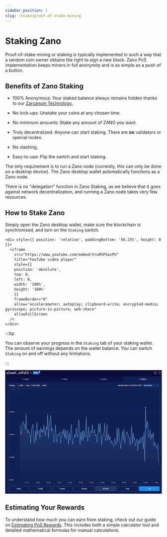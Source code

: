 ```yaml
---
sidebar_position: 1
slug: /stake/proof-of-stake-mining
---
```


# Staking Zano

Proof-of-stake mining or staking is typically implemented in such a way that a random coin owner obtains the right to sign a new block. Zano PoS implementation keeps miners in full anonymity and is as simple as a push of a button.

## Benefits of Zano Staking

- 100% Anonymous: Your staked balance always remains hidden thanks to our [Zarcanum Technology.](https://docs.zano.org/docs/learn/zano-features/overview#zarcanum-anonymous-proof-of-stake)

- No lock-ups: Unstake your coins at any chosen time.

- No minimum amounts: Stake any amount of ZANO you want.

- Truly decentralized: Anyone can start staking. There are **no** validators or special nodes.

- No slashing.

- Easy-to-use: Flip the switch and start staking.

The only requirement is to run a Zano node (currently, this can only be done on a desktop device). The Zano desktop wallet automatically functions as a Zano node.

There is no "delegation" function in Zano Staking, as we believe that it goes against network decentralization, and running a Zano node takes very few resources.

## How to Stake Zano

Simply open the Zano desktop wallet, make sure the blockchain is synchronised, and turn on the `Staking` switch.

```mdx-code-block
<div style={{ position: 'relative', paddingBottom: '56.25%', height: 0 }}>
  <iframe
    src="https://www.youtube.com/embed/VruRhPSasPU"
    title="YouTube video player"
    style={{ 
    position: 'absolute', 
    top: 0, 
    left: 0, 
    width: '100%', 
    height: '100%' 
    }}
    frameBorder="0"
    allow="accelerometer; autoplay; clipboard-write; encrypted-media; gyroscope; picture-in-picture; web-share"
    allowFullScreen
  />
</div>
```

:::tip

You can observe your progress in the `Staking` tab of your staking wallet. The amount of earnings depends on the wallet balance. You can switch `Staking` on and off without any limitations.

:::

![Staking Tab on GUI wallet.](/img/stake/staking-zano/zano-staking.jpg)

## Estimating Your Rewards

To understand how much you can earn from staking, check out our guide on [Estimating PoS Rewards](./estimating-pos-rewards.md). This includes both a simple calculator tool and detailed mathematical formulas for manual calculations.
